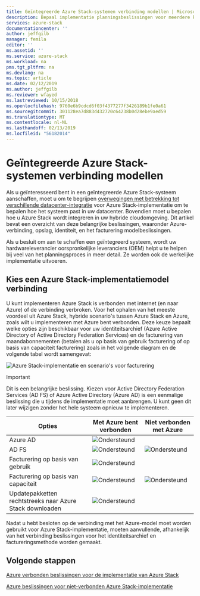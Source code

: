 ```yaml
---
title: Geïntegreerde Azure Stack-systemen verbinding modellen | Microsoft Docs
description: Bepaal implementatie planningsbeslissingen voor meerdere knooppunten Azure Stack.
services: azure-stack
documentationcenter: ''
author: jeffgilb
manager: femila
editor: ''
ms.assetid: ''
ms.service: azure-stack
ms.workload: na
pms.tgt_pltfrm: na
ms.devlang: na
ms.topic: article
ms.date: 02/12/2019
ms.author: jeffgilb
ms.reviewer: wfayed
ms.lastreviewed: 10/15/2018
ms.openlocfilehash: 9760e6b9cdcd6f03f4377277f3426189b1fe0a61
ms.sourcegitcommit: 301128ea7d883d432720c64238b0d28ebe9aed59
ms.translationtype: MT
ms.contentlocale: nl-NL
ms.lasthandoff: 02/13/2019
ms.locfileid: "56182014"
---
```

# <a name="azure-stack-integrated-systems-connection-models"></a>Geïntegreerde Azure Stack-systemen verbinding modellen
Als u geïnteresseerd bent in een geïntegreerde Azure Stack-systeem aanschaffen, moet u om te begrijpen [overwegingen met betrekking tot verschillende datacenter-integratie](azure-stack-datacenter-integration.md) voor Azure Stack-implementatie om te bepalen hoe het systeem past in uw datacenter. Bovendien moet u bepalen hoe u Azure Stack wordt integreren in uw hybride cloudomgeving. Dit artikel bevat een overzicht van deze belangrijke beslissingen, waaronder Azure-verbinding, opslag, identiteit, en het facturering modelbeslissingen.

Als u besluit om aan te schaffen een geïntegreerd systeem, wordt uw hardwareleverancier oorspronkelijke leveranciers (OEM) helpt u te helpen bij veel van het planningsproces in meer detail. Ze worden ook de werkelijke implementatie uitvoeren.

## <a name="choose-an-azure-stack-deployment-connection-model"></a>Kies een Azure Stack-implementatiemodel verbinding
U kunt implementeren Azure Stack is verbonden met internet (en naar Azure) of de verbinding verbroken. Voor het ophalen van het meeste voordeel uit Azure Stack, hybride scenario's tussen Azure Stack en Azure, zoals wilt u implementeren met Azure bent verbonden. Deze keuze bepaalt welke opties zijn beschikbaar voor uw identiteitsarchief (Azure Active Directory of Active Directory Federation Services) en de facturering van maandabonnementen (betalen als u op basis van gebruik facturering of op basis van capaciteit facturering) zoals in het volgende diagram en de volgende tabel wordt samengevat: 

![Azure Stack-implementatie en scenario's voor facturering](media/azure-stack-connection-models/azure-stack-scenarios.png)  
  
> [!IMPORTANT]
> Dit is een belangrijke beslissing. Kiezen voor Active Directory Federation Services (AD FS) of Azure Active Directory (Azure AD) is een eenmalige beslissing die u tijdens de implementatie moet aanbrengen. U kunt geen dit later wijzigen zonder het hele systeem opnieuw te implementeren.  


|Opties|Met Azure bent verbonden|Niet verbonden met Azure|
|-----|-----|-----|
|Azure AD|![Ondersteund](media/azure-stack-connection-models/check.png)| |
|AD FS|![Ondersteund](media/azure-stack-connection-models/check.png)|![Ondersteund](media/azure-stack-connection-models/check.png)|
|Facturering op basis van gebruik|![Ondersteund](media/azure-stack-connection-models/check.png)| |
|Facturering op basis van capaciteit|![Ondersteund](media/azure-stack-connection-models/check.png)|![Ondersteund](media/azure-stack-connection-models/check.png)|
|Updatepakketten rechtstreeks naar Azure Stack downloaden|![Ondersteund](media/azure-stack-connection-models/check.png)|  |

Nadat u hebt besloten op de verbinding met het Azure-model moet worden gebruikt voor Azure Stack-implementatie, moeten aanvullende, afhankelijk van het verbinding beslissingen voor het identiteitsarchief en factureringsmethode worden gemaakt. 

## <a name="next-steps"></a>Volgende stappen

[Azure verbonden beslissingen voor de implementatie van Azure Stack](azure-stack-connected-deployment.md)

[Azure beslissingen voor niet-verbonden Azure Stack-implementatie](azure-stack-disconnected-deployment.md)
